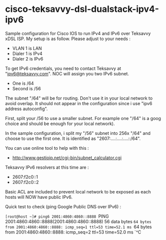 cisco-teksavvy-dsl-dualstack-ipv4-ipv6
======================================

Sample configuration for Cisco IOS to run IPv4 and IPv6 over Teksavvy xDSL ISP.
My setup is as follow. Please adjust to your needs :

* VLAN 1 is LAN
* Dialer 1 is IPv4
* Dialer 2 is IPv6

To get IPv6 credentials, you need to contact Teksavvy at "ipv6@teksavvy.com".
NOC will assign you two IPv6 subnet.

* One is /64
* Second is /56

The subnet "/64" will be for routing. Don't use it in your local network to avoid overlap.
It should not appear in the configuration since i use "ipv6 address autoconfig".

First, split your /56 to use a smaller subnet. For example one "/64" is a goog choice and should be enough
for your local network).

In the sample configuration, i split my "/56" subnet into 256x "/64" and choose to use the first one.
It is identified as "2607:....:....:....::/64". 

You can use online tool to help with this :

* http://www.gestioip.net/cgi-bin/subnet_calculator.cgi

Teksavvy IPv6 resolvers at this time are :

* 2607:f2c0::1
* 2607:f2c0::2

Basic ACL are included to prevent local network to be exposed as each hosts will NOW have public IPv6.

Quick test to check (ping Google Public DNS over IPv6) :

`[root@host ~]# ping6 2001:4860:4860::8888
`PING 2001:4860:4860::8888(2001:4860:4860::8888) 56 data bytes
`64 bytes from 2001:4860:4860::8888: icmp_seq=1 ttl=53 time=52.1 ms
`64 bytes from 2001:4860:4860::8888: icmp_seq=2 ttl=53 time=52.0 ms
`^C
